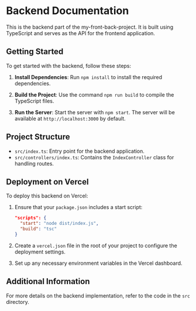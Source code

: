 # Backend Documentation

This is the backend part of the my-front-back-project. It is built using TypeScript and serves as the API for the frontend application.

## Getting Started

To get started with the backend, follow these steps:

1. **Install Dependencies**: Run `npm install` to install the required dependencies.

2. **Build the Project**: Use the command `npm run build` to compile the TypeScript files.

3. **Run the Server**: Start the server with `npm start`. The server will be available at `http://localhost:3000` by default.

## Project Structure

- `src/index.ts`: Entry point for the backend application.
- `src/controllers/index.ts`: Contains the `IndexController` class for handling routes.

## Deployment on Vercel

To deploy this backend on Vercel:

1. Ensure that your `package.json` includes a start script:
   ```json
   "scripts": {
     "start": "node dist/index.js",
     "build": "tsc"
   }
   ```

2. Create a `vercel.json` file in the root of your project to configure the deployment settings.

3. Set up any necessary environment variables in the Vercel dashboard.

## Additional Information

For more details on the backend implementation, refer to the code in the `src` directory.